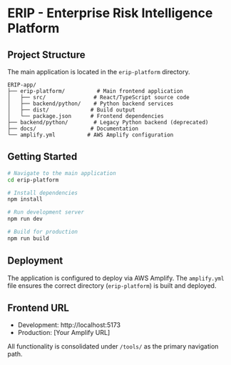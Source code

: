 # ERIP - Enterprise Risk Intelligence Platform

## Project Structure

The main application is located in the `erip-platform` directory.

```
ERIP-app/
├── erip-platform/          # Main frontend application
│   ├── src/               # React/TypeScript source code
│   ├── backend/python/    # Python backend services
│   ├── dist/             # Build output
│   └── package.json      # Frontend dependencies
├── backend/python/        # Legacy Python backend (deprecated)
├── docs/                 # Documentation
└── amplify.yml          # AWS Amplify configuration
```

## Getting Started

```bash
# Navigate to the main application
cd erip-platform

# Install dependencies
npm install

# Run development server
npm run dev

# Build for production
npm run build
```

## Deployment

The application is configured to deploy via AWS Amplify. The `amplify.yml` file ensures the correct directory (`erip-platform`) is built and deployed.

## Frontend URL

- Development: http://localhost:5173
- Production: [Your Amplify URL]

All functionality is consolidated under `/tools/` as the primary navigation path.

